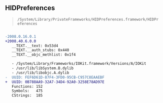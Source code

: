## HIDPreferences

> `/System/Library/PrivateFrameworks/HIDPreferences.framework/HIDPreferences`

```diff

-2008.0.16.0.1
+2008.40.6.0.0
   __TEXT.__text: 0x53d4
   __TEXT.__auth_stubs: 0x440
   __TEXT.__objc_methlist: 0x1f4

   - /System/Library/Frameworks/IOKit.framework/Versions/A/IOKit
   - /usr/lib/libSystem.B.dylib
   - /usr/lib/libobjc.A.dylib
-  UUID: FEF6D61D-87F4-3FD0-95CB-C957C8EAAEBF
+  UUID: 0B788AA9-32A7-34D4-92A0-3258E78AD97E
   Functions: 152
   Symbols:   475
   CStrings:  185

```
